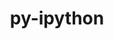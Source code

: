 ---
title: "py-ipython"
layout: cache
categories: [package, develop-2024-10-13]
meta: {"versions": ["7.21.0", "8.11.0", "8.27.0"], "compilers": ["gcc@=11.1.0", "gcc@=11.4.0", "gcc@=9.4.0", "oneapi@=2024.2.1"], "oss": ["ubuntu20.04", "ubuntu22.04"], "platforms": ["linux"], "targets": ["neoverse_v1", "neoverse_v2", "ppc64le", "x86_64_v3"], "stacks": ["data-vis-sdk", "e4s", "e4s-neoverse-v2", "e4s-neoverse_v1", "e4s-oneapi", "e4s-power", "root"], "num_specs": 17, "num_specs_by_stack": {"root": 17, "e4s-power": 3, "data-vis-sdk": 2, "e4s-neoverse_v1": 3, "e4s-neoverse-v2": 2, "e4s": 4, "e4s-oneapi": 3}}
spec_details: [{"hash": "g6ewxh3sgo46relm3b7ybwokhgzcegal", "compiler": "gcc@=9.4.0", "versions": ["8.27.0"], "os": "ubuntu20.04", "platform": "linux", "target": "ppc64le", "variants": ["build_system=python_pip"], "stacks": ["root", "e4s-power"], "size": "-", "tarball": "https://binaries.spack.io/develop-2024-10-13/build_cache/linux-ubuntu20.04-ppc64le/gcc-9.4.0/py-ipython-8.27.0/linux-ubuntu20.04-ppc64le-gcc-9.4.0-py-ipython-8.27.0-g6ewxh3sgo46relm3b7ybwokhgzcegal.spack"}, {"hash": "f6g47afnf5tjurl5kwn75dusp6naoqca", "compiler": "gcc@=9.4.0", "versions": ["8.27.0"], "os": "ubuntu20.04", "platform": "linux", "target": "ppc64le", "variants": ["build_system=python_pip"], "stacks": ["root", "e4s-power"], "size": "-", "tarball": "https://binaries.spack.io/develop-2024-10-13/build_cache/linux-ubuntu20.04-ppc64le/gcc-9.4.0/py-ipython-8.27.0/linux-ubuntu20.04-ppc64le-gcc-9.4.0-py-ipython-8.27.0-f6g47afnf5tjurl5kwn75dusp6naoqca.spack"}, {"hash": "sgfhgd34kw6m4awdypeyolbqkppvavgf", "compiler": "gcc@=9.4.0", "versions": ["8.27.0"], "os": "ubuntu20.04", "platform": "linux", "target": "ppc64le", "variants": ["build_system=python_pip"], "stacks": ["root", "e4s-power"], "size": "-", "tarball": "https://binaries.spack.io/develop-2024-10-13/build_cache/linux-ubuntu20.04-ppc64le/gcc-9.4.0/py-ipython-8.27.0/linux-ubuntu20.04-ppc64le-gcc-9.4.0-py-ipython-8.27.0-sgfhgd34kw6m4awdypeyolbqkppvavgf.spack"}, {"hash": "ibnt4i3ynfue6veevqv3aipmezdhv777", "compiler": "gcc@=11.1.0", "versions": ["8.27.0"], "os": "ubuntu20.04", "platform": "linux", "target": "x86_64_v3", "variants": ["build_system=python_pip"], "stacks": ["data-vis-sdk", "root"], "size": "-", "tarball": "https://binaries.spack.io/develop-2024-10-13/build_cache/linux-ubuntu20.04-x86_64_v3/gcc-11.1.0/py-ipython-8.27.0/linux-ubuntu20.04-x86_64_v3-gcc-11.1.0-py-ipython-8.27.0-ibnt4i3ynfue6veevqv3aipmezdhv777.spack"}, {"hash": "b3dbmphkhkc5immzhiplslqiw5i5gcvn", "compiler": "gcc@=11.1.0", "versions": ["8.11.0"], "os": "ubuntu20.04", "platform": "linux", "target": "x86_64_v3", "variants": ["build_system=python_pip"], "stacks": ["data-vis-sdk", "root"], "size": "-", "tarball": "https://binaries.spack.io/develop-2024-10-13/build_cache/linux-ubuntu20.04-x86_64_v3/gcc-11.1.0/py-ipython-8.11.0/linux-ubuntu20.04-x86_64_v3-gcc-11.1.0-py-ipython-8.11.0-b3dbmphkhkc5immzhiplslqiw5i5gcvn.spack"}, {"hash": "mdk2hkzcai6ye52oxuhydqdsq7ubhdos", "compiler": "gcc@=11.4.0", "versions": ["8.27.0"], "os": "ubuntu22.04", "platform": "linux", "target": "neoverse_v1", "variants": ["build_system=python_pip"], "stacks": ["e4s-neoverse_v1", "root"], "size": "-", "tarball": "https://binaries.spack.io/develop-2024-10-13/build_cache/linux-ubuntu22.04-neoverse_v1/gcc-11.4.0/py-ipython-8.27.0/linux-ubuntu22.04-neoverse_v1-gcc-11.4.0-py-ipython-8.27.0-mdk2hkzcai6ye52oxuhydqdsq7ubhdos.spack"}, {"hash": "6k6hrl2cn2jehucie26teff6od3mzk6n", "compiler": "gcc@=11.4.0", "versions": ["8.27.0"], "os": "ubuntu22.04", "platform": "linux", "target": "neoverse_v1", "variants": ["build_system=python_pip"], "stacks": ["e4s-neoverse_v1", "root"], "size": "-", "tarball": "https://binaries.spack.io/develop-2024-10-13/build_cache/linux-ubuntu22.04-neoverse_v1/gcc-11.4.0/py-ipython-8.27.0/linux-ubuntu22.04-neoverse_v1-gcc-11.4.0-py-ipython-8.27.0-6k6hrl2cn2jehucie26teff6od3mzk6n.spack"}, {"hash": "crqflrcmkhvnzjpwjuyfgkxliddibuoj", "compiler": "gcc@=11.4.0", "versions": ["8.27.0"], "os": "ubuntu22.04", "platform": "linux", "target": "neoverse_v1", "variants": ["build_system=python_pip"], "stacks": ["e4s-neoverse_v1", "root"], "size": "-", "tarball": "https://binaries.spack.io/develop-2024-10-13/build_cache/linux-ubuntu22.04-neoverse_v1/gcc-11.4.0/py-ipython-8.27.0/linux-ubuntu22.04-neoverse_v1-gcc-11.4.0-py-ipython-8.27.0-crqflrcmkhvnzjpwjuyfgkxliddibuoj.spack"}, {"hash": "5bwjr47ved3hapiabe6l7dnkhlpvxmrp", "compiler": "gcc@=11.4.0", "versions": ["8.27.0"], "os": "ubuntu22.04", "platform": "linux", "target": "neoverse_v2", "variants": ["build_system=python_pip"], "stacks": ["e4s-neoverse-v2", "root"], "size": "-", "tarball": "https://binaries.spack.io/develop-2024-10-13/build_cache/linux-ubuntu22.04-neoverse_v2/gcc-11.4.0/py-ipython-8.27.0/linux-ubuntu22.04-neoverse_v2-gcc-11.4.0-py-ipython-8.27.0-5bwjr47ved3hapiabe6l7dnkhlpvxmrp.spack"}, {"hash": "bgwmwgdmfdlvav4cj4gi6bcqpb3iua2a", "compiler": "gcc@=11.4.0", "versions": ["8.27.0"], "os": "ubuntu22.04", "platform": "linux", "target": "neoverse_v2", "variants": ["build_system=python_pip"], "stacks": ["e4s-neoverse-v2", "root"], "size": "-", "tarball": "https://binaries.spack.io/develop-2024-10-13/build_cache/linux-ubuntu22.04-neoverse_v2/gcc-11.4.0/py-ipython-8.27.0/linux-ubuntu22.04-neoverse_v2-gcc-11.4.0-py-ipython-8.27.0-bgwmwgdmfdlvav4cj4gi6bcqpb3iua2a.spack"}, {"hash": "yi4yadbs2fkyqej4c4an7tewht2dfiu5", "compiler": "gcc@=11.4.0", "versions": ["8.27.0"], "os": "ubuntu22.04", "platform": "linux", "target": "x86_64_v3", "variants": ["build_system=python_pip"], "stacks": ["e4s", "root"], "size": "-", "tarball": "https://binaries.spack.io/develop-2024-10-13/build_cache/linux-ubuntu22.04-x86_64_v3/gcc-11.4.0/py-ipython-8.27.0/linux-ubuntu22.04-x86_64_v3-gcc-11.4.0-py-ipython-8.27.0-yi4yadbs2fkyqej4c4an7tewht2dfiu5.spack"}, {"hash": "fz7czv7wxxcvhfqvwhs5nz6cj6be3ali", "compiler": "gcc@=11.4.0", "versions": ["8.27.0"], "os": "ubuntu22.04", "platform": "linux", "target": "x86_64_v3", "variants": ["build_system=python_pip"], "stacks": ["e4s", "root"], "size": "-", "tarball": "https://binaries.spack.io/develop-2024-10-13/build_cache/linux-ubuntu22.04-x86_64_v3/gcc-11.4.0/py-ipython-8.27.0/linux-ubuntu22.04-x86_64_v3-gcc-11.4.0-py-ipython-8.27.0-fz7czv7wxxcvhfqvwhs5nz6cj6be3ali.spack"}, {"hash": "j64gmvffrgblklrdibp6kyzctnqlu7cy", "compiler": "gcc@=11.4.0", "versions": ["8.11.0"], "os": "ubuntu22.04", "platform": "linux", "target": "x86_64_v3", "variants": ["build_system=python_pip"], "stacks": ["e4s", "root"], "size": "-", "tarball": "https://binaries.spack.io/develop-2024-10-13/build_cache/linux-ubuntu22.04-x86_64_v3/gcc-11.4.0/py-ipython-8.11.0/linux-ubuntu22.04-x86_64_v3-gcc-11.4.0-py-ipython-8.11.0-j64gmvffrgblklrdibp6kyzctnqlu7cy.spack"}, {"hash": "sriaymvrhmrw3r7pzrytecppmhdmuvqt", "compiler": "gcc@=11.4.0", "versions": ["8.27.0"], "os": "ubuntu22.04", "platform": "linux", "target": "x86_64_v3", "variants": ["build_system=python_pip"], "stacks": ["e4s", "root"], "size": "-", "tarball": "https://binaries.spack.io/develop-2024-10-13/build_cache/linux-ubuntu22.04-x86_64_v3/gcc-11.4.0/py-ipython-8.27.0/linux-ubuntu22.04-x86_64_v3-gcc-11.4.0-py-ipython-8.27.0-sriaymvrhmrw3r7pzrytecppmhdmuvqt.spack"}, {"hash": "55dirhpv7s52wnfnfp4nw335pzo5bvjm", "compiler": "oneapi@=2024.2.1", "versions": ["8.27.0"], "os": "ubuntu22.04", "platform": "linux", "target": "x86_64_v3", "variants": ["build_system=python_pip"], "stacks": ["e4s-oneapi", "root"], "size": "-", "tarball": "https://binaries.spack.io/develop-2024-10-13/build_cache/linux-ubuntu22.04-x86_64_v3/oneapi-2024.2.1/py-ipython-8.27.0/linux-ubuntu22.04-x86_64_v3-oneapi-2024.2.1-py-ipython-8.27.0-55dirhpv7s52wnfnfp4nw335pzo5bvjm.spack"}, {"hash": "oy44vulnhovcxh6wlhpcqtckcd7pd34g", "compiler": "oneapi@=2024.2.1", "versions": ["7.21.0"], "os": "ubuntu22.04", "platform": "linux", "target": "x86_64_v3", "variants": ["build_system=python_pip"], "stacks": ["e4s-oneapi", "root"], "size": "-", "tarball": "https://binaries.spack.io/develop-2024-10-13/build_cache/linux-ubuntu22.04-x86_64_v3/oneapi-2024.2.1/py-ipython-7.21.0/linux-ubuntu22.04-x86_64_v3-oneapi-2024.2.1-py-ipython-7.21.0-oy44vulnhovcxh6wlhpcqtckcd7pd34g.spack"}, {"hash": "jmjmyqp4swvgwlnl4q6zf4zhgyu3vhu7", "compiler": "oneapi@=2024.2.1", "versions": ["8.27.0"], "os": "ubuntu22.04", "platform": "linux", "target": "x86_64_v3", "variants": ["build_system=python_pip"], "stacks": ["e4s-oneapi", "root"], "size": "-", "tarball": "https://binaries.spack.io/develop-2024-10-13/build_cache/linux-ubuntu22.04-x86_64_v3/oneapi-2024.2.1/py-ipython-8.27.0/linux-ubuntu22.04-x86_64_v3-oneapi-2024.2.1-py-ipython-8.27.0-jmjmyqp4swvgwlnl4q6zf4zhgyu3vhu7.spack"}]
---